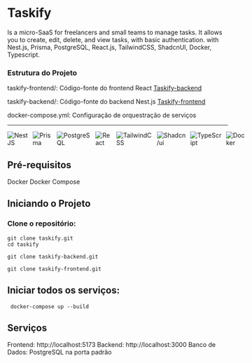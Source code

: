# Taskify

Is a micro-SaaS for freelancers and small teams to manage tasks. It allows you to create, edit, delete, and view tasks, with basic authentication.
with Nest.js, Prisma, PostgreSQL, React.js, TailwindCSS, ShadcnUI, Docker, Typescript.


### Estrutura do Projeto

taskify-frontend/: Código-fonte do frontend React [Taskify-backend](https://github.com/yvesas/taskify-backend)

taskify-backend/: Código-fonte do backend Nest.js [Taskify-frontend](https://github.com/yvesas/taskify-frontend)

docker-compose.yml: Configuração de orquestração de serviços

---

<div data-badges style="display: flex; gap: 10px;">
    <img src="https://img.shields.io/badge/nestjs-%23E0234E.svg?style=for-the-badge&logo=nestjs&logoColor=white" alt="NestJS" />
    <img src="https://img.shields.io/badge/prisma-%232D3748.svg?style=for-the-badge&logo=prisma&logoColor=white" alt="Prisma" />
    <img src="https://img.shields.io/badge/postgresql-4169e1?style=for-the-badge&logo=postgresql&logoColor=white" alt="PostgreSQL" />
    <img src="https://img.shields.io/badge/react-%2320232a.svg?style=for-the-badge&logo=react&logoColor=%2361DAFB" alt="React" />
    <img src="https://img.shields.io/badge/tailwindcss-%2338B2AC.svg?style=for-the-badge&logo=tailwind-css&logoColor=white" alt="TailwindCSS" />
    <img src="https://img.shields.io/badge/shadcn/ui-000000?style=for-the-badge&logo=shadcn/ui&logoColor=white" alt="Shadcn/ui" />      
    <img src="https://img.shields.io/badge/typescript-%23007ACC.svg?style=for-the-badge&logo=typescript&logoColor=white" alt="TypeScript" /> 
    <img src="https://img.shields.io/badge/docker-257bd6?style=for-the-badge&logo=docker&logoColor=white" alt="Docker" />
  </div>

## Pré-requisitos

Docker
Docker Compose

## Iniciando o Projeto

### Clone o repositório:

```
git clone taskify.git
cd taskify
```

```
git clone taskify-backend.git
```

```
git clone taskify-frontend.git
```

## Iniciar todos os serviços:

```
 docker-compose up --build
```

## Serviços

Frontend: http://localhost:5173
Backend: http://localhost:3000
Banco de Dados: PostgreSQL na porta padrão


